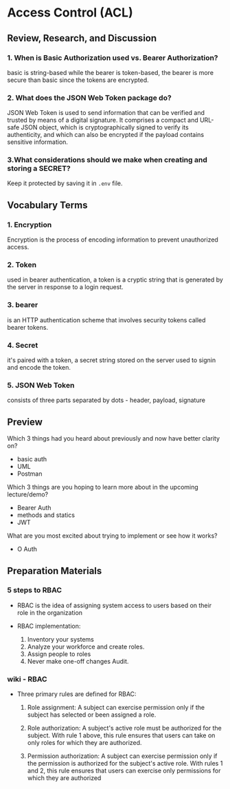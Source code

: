 # Access Control (ACL)

## Review, Research, and Discussion

### 1. When is Basic Authorization used vs. Bearer Authorization?

basic is string-based while the bearer is token-based, the bearer is more secure than basic since the tokens are encrypted.

### 2. What does the JSON Web Token package do?

JSON Web Token is used to send information that can be verified and trusted by means of a digital signature. It comprises a compact and URL-safe JSON object, which is cryptographically signed to verify its authenticity, and which can also be encrypted if the payload contains sensitive information.

### 3.What considerations should we make when creating and storing a SECRET?

Keep it protected by saving it in `.env` file.


## Vocabulary Terms

### 1. Encryption

Encryption is the process of encoding information to prevent unauthorized access.

### 2. Token

used in bearer authentication, a token is a cryptic string that is generated by the server in response to a login request.

### 3. bearer

is an HTTP authentication scheme that involves security tokens called bearer tokens.

### 4. Secret

it's paired with a token, a secret string stored on the server used to signin and encode the token.

### 5. JSON Web Token
consists of three parts separated by dots - header, payload, signature


## Preview

Which 3 things had you heard about previously and now have better clarity on?

* basic auth
* UML
* Postman

Which 3 things are you hoping to learn more about in the upcoming lecture/demo?

* Bearer Auth
* methods and statics 
* JWT

What are you most excited about trying to implement or see how it works?

* O Auth

## Preparation Materials

### 5 steps to RBAC


* RBAC is the idea of assigning system access to users based on their role in the organization

* RBAC implementation:
  1) Inventory your systems
  2) Analyze your workforce and create roles.
  3) Assign people to roles
  4) Never make one-off changes
   Audit.


### wiki - RBAC

* Three primary rules are defined for RBAC:
  1) Role assignment: A subject can exercise permission only if the subject has selected or been assigned a role.

  2) Role authorization: A subject's active role must be authorized for the subject. With rule 1 above, this rule ensures that users can take on only roles for which they are authorized.

  3) Permission authorization: A subject can exercise permission only if the permission is authorized for the subject's active role. With rules 1 and 2, this rule ensures that users can exercise only permissions for which they are authorized





